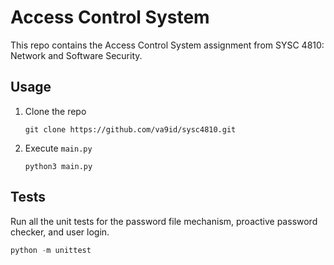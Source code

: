 # Access Control System
This repo contains the Access Control System assignment from SYSC 4810: Network and Software Security. 

## Usage
1. Clone the repo
   ```
   git clone https://github.com/va9id/sysc4810.git
   ```
2. Execute `main.py`
   ```
   python3 main.py
   ```

## Tests
Run all the unit tests for the password file mechanism, proactive password checker, and user login. 
```python
python -m unittest
```